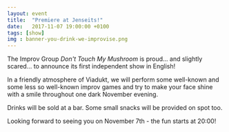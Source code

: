 ```yaml
---
layout: event
title:  "Premiere at Jenseits!"
date:   2017-11-07 19:00:00 +0100
tags: [show]
img : banner-you-drink-we-improvise.png
---
```

The Improv Group *Don't Touch My Mushroom* is proud... and slightly scared... to
announce its first independent show in English!
<!--more-->
In a friendly atmosphere of Viadukt, we will perform some well-known and some
less so well-known improv games and try to make your face shine with a smile
throughout one dark November evening.

Drinks will be sold at a bar. Some small snacks will be provided on spot too.

Looking forward to seeing you on November 7th - the fun starts at 20:00!
